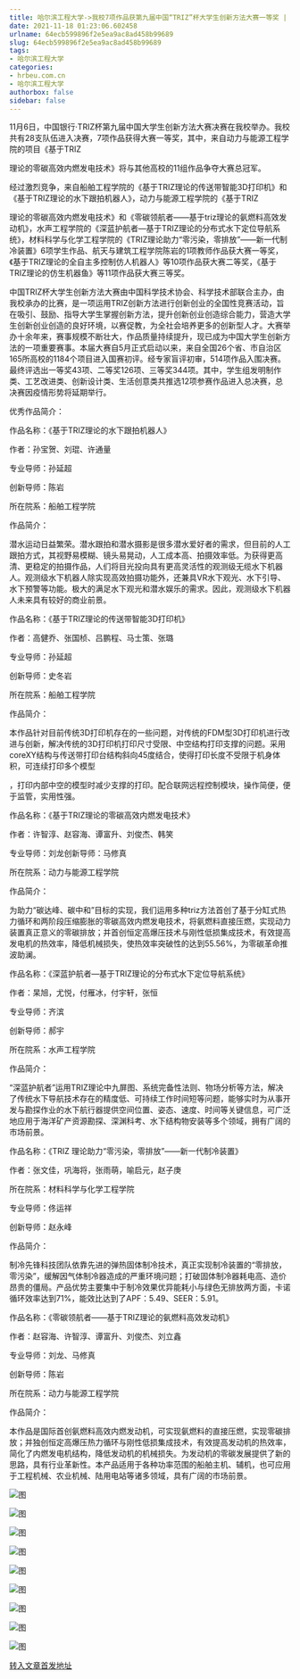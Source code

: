 ```yaml
---
title: 哈尔滨工程大学->我校7项作品获第九届中国“TRIZ”杯大学生创新方法大赛一等奖 | hrbeu.com.cn
date: 2021-11-18 01:23:06.602458
urlname: 64ecb599896f2e5ea9ac8ad458b99689
slug: 64ecb599896f2e5ea9ac8ad458b99689
tags: 
- 哈尔滨工程大学
categories:
- hrbeu.com.cn
- 哈尔滨工程大学
authorbox: false
sidebar: false
---
```

11月6日，中国银行·TRIZ杯第九届中国大学生创新方法大赛决赛在我校举办。我校共有28支队伍进入决赛，7项作品获得大赛一等奖，其中，来自动力与能源工程学院的项目《基于TRIZ

理论的零碳高效内燃发电技术》将与其他高校的11组作品争夺大赛总冠军。

经过激烈竞争，来自船舶工程学院的《基于TRIZ理论的传送带智能3D打印机》和《基于TRIZ理论的水下跟拍机器人》，动力与能源工程学院的《基于TRIZ
<!--more-->
理论的零碳高效内燃发电技术》和《零碳领航者——基于triz理论的氨燃料高效发动机》，水声工程学院的《深蓝护航者—基于TRIZ理论的分布式水下定位导航系统》，材料科学与化学工程学院的《TRIZ理论助力“零污染，零排放”——新一代制冷装置》6项学生作品、航天与建筑工程学院陈岩的1项教师作品获大赛一等奖，《基于TRIZ理论的全自主多控制仿人机器人》等10项作品获大赛二等奖，《基于TRIZ理论的仿生机器鱼》等11项作品获大赛三等奖。

中国TRIZ杯大学生创新方法大赛由中国科学技术协会、科学技术部联合主办，由我校承办的比赛，是一项运用TRIZ创新方法进行创新创业的全国性竞赛活动，旨在吸引、鼓励、指导大学生掌握创新方法，提升创新创业创造综合能力，营造大学生创新创业创造的良好环境，以赛促教，为全社会培养更多的创新型人才。大赛举办十余年来，赛事规模不断壮大，作品质量持续提升，现已成为中国大学生创新方法的一项重要赛事。本届大赛自5月正式启动以来，来自全国26个省、市自治区165所高校的1184个项目进入国赛初评。经专家盲评初审，514项作品入围决赛。最终评选出一等奖43项、二等奖126项、三等奖344项。其中，学生组发明制作类、工艺改进类、创新设计类、生活创意类共推选12项参赛作品进入总决赛，总决赛因疫情形势将延期举行。

优秀作品简介：

作品名称：《基于TRIZ理论的水下跟拍机器人》

作者：孙宝贺、刘琨、许通量

专业导师：孙延超

创新导师：陈岩

所在院系：船舶工程学院

作品简介：

潜水运动日益繁荣。潜水跟拍和潜水摄影是很多潜水爱好者的需求，但目前的人工跟拍方式，其视野易模糊、镜头易晃动，人工成本高、拍摄效率低。为获得更高清、更稳定的拍摄作品，人们将目光投向具有更高灵活性的观测级无缆水下机器人。观测级水下机器人除实现高效拍摄功能外，还兼具VR水下观光、水下引导、水下预警等功能。极大的满足水下观光和潜水娱乐的需求。因此，观测级水下机器人未来具有较好的商业前景。

作品名称：《基于TRIZ理论的传送带智能3D打印机》

作者：高健乔、张国桢、吕鹏程、马士策、张璐

专业导师：孙延超

创新导师：史冬岩

所在院系：船舶工程学院

作品简介：

本作品针对目前传统3D打印机存在的一些问题，对传统的FDM型3D打印机进行改进与创新，解决传统的3D打印机打印尺寸受限、中空结构打印支撑的问题。采用coreXY结构与传送带打印台结构斜向45度结合，使得打印长度不受限于机身体积，可连续打印多个模型

，打印内部中空的模型时减少支撑的打印。配合联网远程控制模块，操作简便，便于监管，实用性强。

作品名称：《基于TRIZ理论的零碳高效内燃发电技术》

作者：许智淳、赵容海、谭富升、刘俊杰、韩笑

专业导师：刘龙创新导师：马修真

所在院系：动力与能源工程学院

作品简介：

为助力“碳达峰、碳中和”目标的实现，我们运用多种triz方法首创了基于分缸式热力循环和两阶段压缩膨胀的零碳高效内燃发电技术，将氨燃料直接压燃，实现动力装置真正意义的零碳排放；并首创恒定高爆压技术与刚性低损集成技术，有效提高发电机的热效率，降低机械损失，使热效率突破性的达到55.56%，为零碳革命推波助澜。

作品名称：《深蓝护航者—基于TRIZ理论的分布式水下定位导航系统》

作者：杲旭，尤悦，付雁冰，付宇轩，张恒

专业导师：齐滨

创新导师：郝宇

所在院系：水声工程学院

作品简介：

“深蓝护航者”运用TRIZ理论中九屏图、系统完备性法则、物场分析等方法，解决了传统水下导航技术存在的精度低、可持续工作时间短等问题，能够实时为从事开发与勘探作业的水下航行器提供空间位置、姿态、速度、时间等关键信息，可广泛地应用于海洋矿产资源勘探、深渊科考、水下结构物安装等多个领域，拥有广阔的市场前景。

作品名称：《TRIZ 理论助力“零污染，零排放”——新一代制冷装置》

作者：张文佳，巩海将，张雨萌，喻启元，赵子庚

所在院系：材料科学与化学工程学院

专业导师：佟运祥

创新导师：赵永峰

作品简介：

制冷先锋科技团队依靠先进的弹热固体制冷技术，真正实现制冷装置的“零排放，零污染”，缓解因气体制冷器造成的严重环境问题；打破固体制冷器耗电高、造价昂贵的僵局。产品优势主要集中于制冷效果优异能耗小与绿色无排放两方面，卡诺循环效率达到71%，能效比达到了APF：5.49、SEER：5.91。

作品名称：《零碳领航者——基于TRIZ理论的氨燃料高效发动机》

作者：赵容海、许智淳、谭富升、刘俊杰、刘立鑫

专业导师：刘龙、马修真

创新导师：陈岩

所在院系：动力与能源工程学院

作品简介：

本作品是国际首创氨燃料高效内燃发动机，可实现氨燃料的直接压燃，实现零碳排放；并独创恒定高爆压热力循环与刚性低损集成技术，有效提高发动机的热效率，简化了内燃发电机结构，降低发动机的机械损失。为发动机的零碳发展提供了新的思路，具有行业革新性。本产品适用于各种功率范围的船舶主机、辅机，也可应用于工程机械、农业机械、陆用电站等诸多领域，具有广阔的市场前景。

![图](http://gongxue.cn/__local/1/42/18/294ECC81B8C66EE51B2AAF90142_5028D46E_193E0.jpg)

![图](http://gongxue.cn/__local/6/1A/BE/DD4AF49DB5FE3C764F431BA8456_49739013_126E0.jpg)

![图](http://gongxue.cn/__local/7/A1/3C/AB6BED185F95266CDAB30E03FCD_83508D0F_B5E7.jpg)

![图](http://gongxue.cn/__local/8/D6/79/DC79FD2180F932FDA481CD22AD6_C754522C_1DF87.jpg)

![图](http://gongxue.cn/__local/6/3A/88/B773AB854D00ECDEDEC0CFAB30A_798636DD_B500.jpg)

![图](http://gongxue.cn/__local/3/CB/AA/EA2694B853DDA4E717B2AC9BA74_59A6B08A_B5F8.jpg)

![图](http://gongxue.cn/__local/B/CD/AF/8EC4408715667167DEBCD65767A_029C1341_CA9D.jpg)

![图](http://gongxue.cn/__local/5/DE/C0/AF64051F06050A74E91F4B52F7E_45DCC44E_8D01.jpg)

![图](http://gongxue.cn/__local/4/D6/93/D9A7F3786EC8B9D7659B3769F38_8DC0AE0E_153DA.jpg)

[转入文章首发地址](http://gongxue.cn/info/1141/68830.htm)